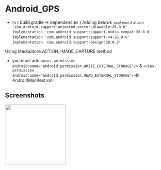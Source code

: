 # Android_GPS

* In ( build.gradle -> dependencies ) Adding belows
   `implementation 'com.android.support:animated-vector-drawable:28.0.0' `   
   `implementation 'com.android.support:support-media-compat:28.0.0'`   
   `implementation 'com.android.support:support-v4:28.0.0'`   
   `implementation 'com.android.support:design:28.0.0'`    

Using MediaStore.ACTION_IMAGE_CAPTURE method

* you must add `<uses-permission android:name="android.permission.WRITE_EXTERNAL_STORAGE"/>`
             & `<uses-permission android:name="android.permission.READ_EXTERNAL_STORAGE"/>`in AndroidManifest.xml

Screenshots
-----------

<div>
<img width="200" src="https://user-images.githubusercontent.com/37185394/52691625-bcc9e200-2fa4-11e9-9931-db73f39fffb8.PNG"/>
</div>
